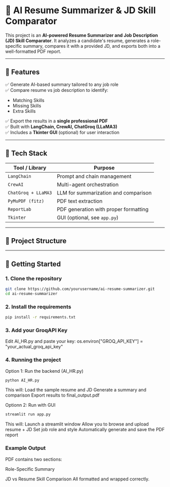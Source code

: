 # 🤖 AI Resume Summarizer & JD Skill Comparator

This project is an **AI-powered Resume Summarizer and Job Description (JD) Skill Comparator**. It analyzes a candidate's resume, generates a role-specific summary, compares it with a provided JD, and exports both into a well-formatted PDF report.

---

## 📌 Features

✅ Generate AI-based summary tailored to any job role  
✅ Compare resume vs job description to identify:
- Matching Skills  
- Missing Skills  
- Extra Skills  

✅ Export the results in a **single professional PDF**  
✅ Built with **LangChain, CrewAI, ChatGroq (LLaMA3)**  
✅ Includes a **Tkinter GUI** (optional) for user interaction  

---

## 🧠 Tech Stack

| Tool / Library       | Purpose                                 |
|----------------------|-----------------------------------------|
| `LangChain`          | Prompt and chain management             |
| `CrewAI`             | Multi-agent orchestration               |
| `ChatGroq + LLaMA3`  | LLM for summarization and comparison    |
| `PyMuPDF (fitz)`     | PDF text extraction                     |
| `ReportLab`          | PDF generation with proper formatting   |
| `Tkinter`            | GUI (optional, see `app.py`)            |

---

## 📂 Project Structure


---

## 🚀 Getting Started

### 1. Clone the repository

```bash
git clone https://github.com/yourusername/ai-resume-summarizer.git
cd ai-resume-summarizer
```

### 2. Install the requirements

```bash
pip install -r requirements.txt

```
### 3. Add your GroqAPI Key

Edit AI_HR.py and paste your key:
os.environ["GROQ_API_KEY"] = "your_actual_groq_api_key"

### 4. Running the project

Option 1: Run the backend (AI_HR.py)

```bash
python AI_HR.py

```
This will:
  Load the sample resume and JD
  Generate a summary and comparison
  Export results to final_output.pdf

Optionn 2: Run with GUI

```bash
streamlit run app.py

```
This will:
  Launch a streamlit window
  Allow you to browse and upload resume + JD
  Set job role and style
  Automatically generate and save the PDF report

### Example Output
PDF contains two sections:

Role-Specific Summary

JD vs Resume Skill Comparison
All formatted and wrapped correctly.

